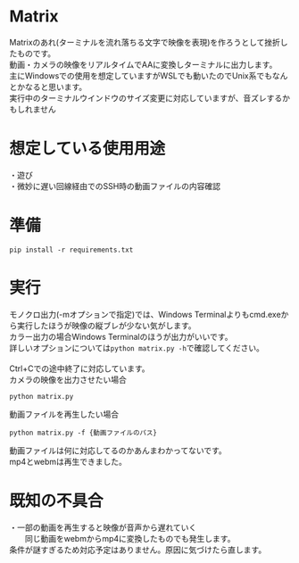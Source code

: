 # Matrix
Matrixのあれ(ターミナルを流れ落ちる文字で映像を表現)を作ろうとして挫折したものです。<br>
動画・カメラの映像をリアルタイムでAAに変換しターミナルに出力します。<br>
主にWindowsでの使用を想定していますがWSLでも動いたのでUnix系でもなんとかなると思います。<br>
実行中のターミナルウインドウのサイズ変更に対応していますが、音ズレするかもしれません
# 想定している使用用途
・遊び<br>
・微妙に遅い回線経由でのSSH時の動画ファイルの内容確認
# 準備
```
pip install -r requirements.txt
```
# 実行
モノクロ出力(-mオプションで指定)では、Windows Terminalよりもcmd.exeから実行したほうが映像の縦ブレが少ない気がします。<br>
カラー出力の場合Windows Terminalのほうが出力がいいです。<br>
詳しいオプションについては`python matrix.py -h`で確認してください。<br><br>
Ctrl+Cでの途中終了に対応しています。<br>
カメラの映像を出力させたい場合
```
python matrix.py
```
動画ファイルを再生したい場合
```
python matrix.py -f {動画ファイルのパス}
```
動画ファイルは何に対応してるのかあんまわかってないです。<br>
mp4とwebmは再生できました。
# 既知の不具合
・一部の動画を再生すると映像が音声から遅れていく<br>
　　同じ動画をwebmからmp4に変換したものでも発生します。<br>
    条件が謎すぎるため対応予定はありません。原因に気づけたら直します。
